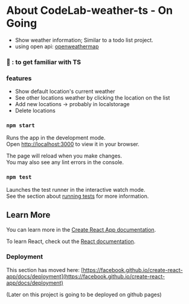 # About CodeLab-weather-ts - On Going
- Show weather information; Similar to a todo list project.
- using open api: [openweathermap](https://openweathermap.org/api)
### 🥅 : to get familiar with TS



### features
- Show default location's current weather
- See other locations weather by clicking the location on the list
- Add new locations -> probably in localstorage
- Delete locations



### `npm start`

Runs the app in the development mode.\
Open [http://localhost:3000](http://localhost:3000) to view it in your browser.

The page will reload when you make changes.\
You may also see any lint errors in the console.

### `npm test`

Launches the test runner in the interactive watch mode.\
See the section about [running tests](https://facebook.github.io/create-react-app/docs/running-tests) for more information.


## Learn More

You can learn more in the [Create React App documentation](https://facebook.github.io/create-react-app/docs/getting-started).

To learn React, check out the [React documentation](https://reactjs.org/).



### Deployment

This section has moved here: [https://facebook.github.io/create-react-app/docs/deployment](https://facebook.github.io/create-react-app/docs/deployment)

(Later on this project is going to be deployed on github pages)

